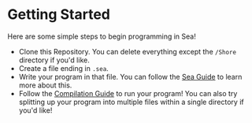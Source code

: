 # Getting Started
Here are some simple steps to begin programming in Sea!<br>
- Clone this Repository. You can delete everything except the `/Shore` directory if you'd like.
- Create a file ending in `.sea`.
- Write your program in that file. You can follow the [Sea Guide](./Reference.md) to learn more about this.
- Follow the [Compilation Guide](./Sea/Usage.md) to run your program!
You can also try splitting up your program into multiple files within a single directory if you'd like!
